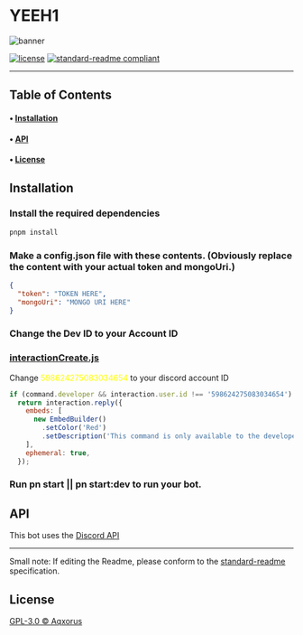 # YEEH1

![banner](https://cdn.discordapp.com/attachments/966577871579660288/1053891959091101716/Untitled_design.png)

[![license](https://img.shields.io/github/license/Aqxorus/YEEH1)](./LICENSE)
[![standard-readme compliant](https://img.shields.io/badge/readme%20style-standard-brightgreen.svg?style=flat-square)](https://github.com/RichardLitt/standard-readme)

---

## Table of Contents

#### • [Installation](#installation)

#### • [API](#api)

#### • [License](#license)

## Installation

### Install the required dependencies

```ps
pnpm install
```

### Make a config.json file with these contents. (Obviously replace the content with your actual token and mongoUri.)

```json
{
  "token": "TOKEN HERE",
  "mongoUri": "MONGO URI HERE"
}
```

### Change the Dev ID to your Account ID

### [interactionCreate.js](./src/Events/Interactions/interactionCreate.js)

Change <font color='#FFFF00'>598624275083034654</font> to your discord account ID

```js
if (command.developer && interaction.user.id !== '598624275083034654')
  return interaction.reply({
    embeds: [
      new EmbedBuilder()
        .setColor('Red')
        .setDescription('This command is only available to the developer.'),
    ],
    ephemeral: true,
  });
```

### Run pn start || pn start:dev to run your bot.

## API

This bot uses the [Discord API](https://discord.com/developers/docs/reference#api-reference)

---

Small note: If editing the Readme, please conform to the [standard-readme](https://github.com/RichardLitt/standard-readme) specification.

## License

[GPL-3.0 © Aqxorus](./LICENSE)
